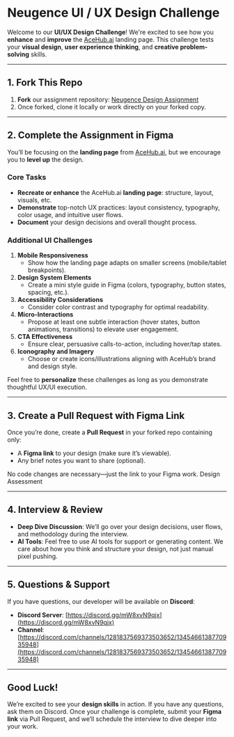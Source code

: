 # Neugence UI / UX Design Challenge

Welcome to our **UI/UX Design Challenge**! We're excited to see how you **enhance** and **improve** the [AceHub.ai](https://aceHub.ai) landing page. This challenge tests your **visual design**, **user experience thinking**, and **creative problem-solving** skills.

---

## 1. Fork This Repo
1. **Fork** our assignment repository: [Neugence Design Assignment](https://github.com/neugence/designAssignment)  
2. Once forked, clone it locally or work directly on your forked copy.

---

## 2. Complete the Assignment in Figma
You’ll be focusing on the **landing page** from [AceHub.ai](https://aceHub.ai), but we encourage you to **level up** the design.

### Core Tasks
- **Recreate or enhance** the AceHub.ai **landing page**: structure, layout, visuals, etc.  
- **Demonstrate** top-notch UX practices: layout consistency, typography, color usage, and intuitive user flows.  
- **Document** your design decisions and overall thought process.

### Additional UI Challenges
1. **Mobile Responsiveness**  
   - Show how the landing page adapts on smaller screens (mobile/tablet breakpoints).
2. **Design System Elements**  
   - Create a mini style guide in Figma (colors, typography, button states, spacing, etc.).
3. **Accessibility Considerations**  
   - Consider color contrast and typography for optimal readability.
4. **Micro-Interactions**  
   - Propose at least one subtle interaction (hover states, button animations, transitions) to elevate user engagement.
5. **CTA Effectiveness**  
   - Ensure clear, persuasive calls-to-action, including hover/tap states.
6. **Iconography and Imagery**  
   - Choose or create icons/illustrations aligning with AceHub’s brand and design style.

Feel free to **personalize** these challenges as long as you demonstrate thoughtful UX/UI execution.

---

## 3. Create a Pull Request with Figma Link
Once you’re done, create a **Pull Request** in your forked repo containing only:
- A **Figma link** to your design (make sure it’s viewable).  
- Any brief notes you want to share (optional).

No code changes are necessary—just the link to your Figma work.
Design Assessment

---

## 4. Interview & Review
- **Deep Dive Discussion**: We’ll go over your design decisions, user flows, and methodology during the interview.  
- **AI Tools**: Feel free to use AI tools for support or generating content. We care about how you think and structure your design, not just manual pixel pushing.

---

## 5. Questions & Support
If you have questions, our developer will be available on **Discord**:
- **Discord Server**: [https://discord.gg/mW8xvN9qjx](https://discord.gg/mW8xvN9qjx)  
- **Channel**: [https://discord.com/channels/1281837569373503652/1345466138770935948](https://discord.com/channels/1281837569373503652/1345466138770935948)

---

## Good Luck!
We’re excited to see your **design skills** in action. If you have any questions, ask them on Discord. Once your challenge is complete, submit your **Figma link** via Pull Request, and we’ll schedule the interview to dive deeper into your work.
